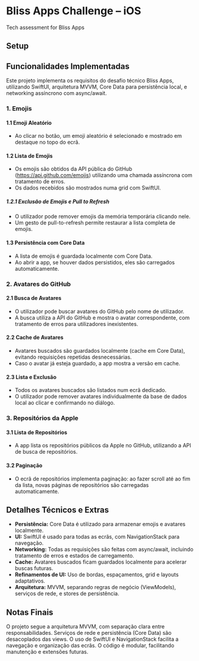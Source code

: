 # Bliss Apps Challenge – iOS
Tech assessment for Bliss Apps

## Setup


## Funcionalidades Implementadas

Este projeto implementa os requisitos do desafio técnico Bliss Apps, utilizando SwiftUI, arquitetura MVVM, Core Data para persistência local, e networking assíncrono com async/await.

### 1. Emojis
#### 1.1 Emoji Aleatório
- Ao clicar no botão, um emoji aleatório é selecionado e mostrado em destaque no topo do ecrã.

#### 1.2 Lista de Emojis
- Os emojis são obtidos da API pública do GitHub (https://api.github.com/emojis) utilizando uma chamada assíncrona com tratamento de erros.
- Os dados recebidos são mostrados numa grid com SwiftUI.

##### 1.2.1 Exclusão de Emojis e Pull to Refresh
- O utilizador pode remover emojis da memória temporária clicando nele.
- Um gesto de pull-to-refresh permite restaurar a lista completa de emojis.

#### 1.3 Persistência com Core Data
- A lista de emojis é guardada localmente com Core Data.
- Ao abrir a app, se houver dados persistidos, eles são carregados automaticamente.

### 2. Avatares do GitHub
#### 2.1 Busca de Avatares
- O utilizador pode buscar avatares do GitHub pelo nome de utilizador.
- A busca utiliza a API do GitHub e mostra o avatar correspondente, com tratamento de erros para utilizadores inexistentes.

#### 2.2 Cache de Avatares
- Avatares buscados são guardados localmente (cache em Core Data), evitando requisições repetidas desnecessárias.
- Caso o avatar já esteja guardado, a app mostra a versão em cache.

#### 2.3 Lista e Exclusão
- Todos os avatares buscados são listados num ecrã dedicado.
- O utilizador pode remover avatares individualmente da base de dados local ao clicar e confirmando no diálogo.

### 3. Repositórios da Apple
#### 3.1 Lista de Repositórios
- A app lista os repositórios públicos da Apple no GitHub, utilizando a API de busca de repositórios.

#### 3.2 Paginação
- O ecrã de repositórios implementa paginação: ao fazer scroll até ao fim da lista, novas páginas de repositórios são carregadas automaticamente.

## Detalhes Técnicos e Extras
- **Persistência:** Core Data é utilizado para armazenar emojis e avatares localmente.
- **UI:** SwiftUI é usado para todas as ecrãs, com NavigationStack para navegação.
- **Networking:** Todas as requisições são feitas com async/await, incluindo tratamento de erros e estados de carregamento.
- **Cache:** Avatares buscados ficam guardados localmente para acelerar buscas futuras.
- **Refinamentos de UI:** Uso de bordas, espaçamentos, grid e layouts adaptativos.
- **Arquitetura:** MVVM, separando regras de negócio (ViewModels), serviços de rede, e stores de persistência.

## Notas Finais
O projeto segue a arquitetura MVVM, com separação clara entre responsabilidades. Serviços de rede e persistência (Core Data) são desacoplados das views. O uso de SwiftUI e NavigationStack facilita a navegação e organização das ecrãs. O código é modular, facilitando manutenção e extensões futuras.
